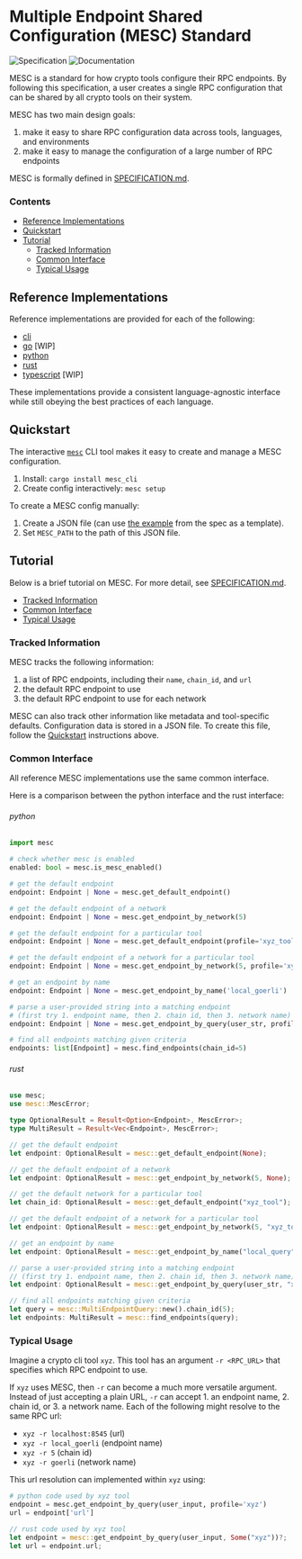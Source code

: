 
# Multiple Endpoint Shared Configuration (MESC) Standard

![Specification](https://img.shields.io/badge/Spec-blueviolet)
![Documentation](https://img.shields.io/badge/Docs-green)


MESC is a standard for how crypto tools configure their RPC endpoints. By following this specification, a user creates a single RPC configuration that can be shared by all crypto tools on their system.

MESC has two main design goals:
1. make it easy to share RPC configuration data across tools, languages, and environments
2. make it easy to manage the configuration of a large number of RPC endpoints

MESC is formally defined in [SPECIFICATION.md](./SPECIFICATION.md).

### Contents
- [Reference Implementations](#reference-implementations)
- [Quickstart](#quickstart)
- [Tutorial](#tutorial)
  - [Tracked Information](#tracked-information)
  - [Common Interface](#common-interface)
  - [Typical Usage](#typical-usage)

## Reference Implementations

Reference implementations are provided for each of the following:
- [cli](/cli)
- [go](/go) [WIP]
- [python](/python)
- [rust](/rust)
- [typescript](/typescript) [WIP]

These implementations provide a consistent language-agnostic interface while still obeying the best practices of each language.

## Quickstart

The interactive [`mesc`](./cli) CLI tool makes it easy to create and manage a MESC configuration.
1. Install: `cargo install mesc_cli`
2. Create config interactively: `mesc setup`

To create a MESC config manually:
1) Create a JSON file (can use [the example](./SPECIFICATION.md#example-rpcconfig) from the spec as a template).
2) Set `MESC_PATH` to the path of this JSON file.

## Tutorial

Below is a brief tutorial on MESC. For more detail, see [SPECIFICATION.md](./SPECIFICATION.md). 

- [Tracked Information](#tracked-information)
- [Common Interface](#common-interface)
- [Typical Usage](#typical-usage)

### Tracked Information

MESC tracks the following information:
1. a list of RPC endpoints, including their `name`, `chain_id`, and `url`
2. the default RPC endpoint to use
3. the default RPC endpoint to use for each network

MESC can also track other information like metadata and tool-specific defaults. Configuration data is stored in a JSON file. To create this file, follow the [Quickstart](#quickstart) instructions above.

### Common Interface

All reference MESC implementations use the same common interface.

Here is a comparison between the python interface and the rust interface:

###### python
```python
import mesc

# check whether mesc is enabled
enabled: bool = mesc.is_mesc_enabled()

# get the default endpoint
endpoint: Endpoint | None = mesc.get_default_endpoint()

# get the default endpoint of a network
endpoint: Endpoint | None = mesc.get_endpoint_by_network(5)

# get the default endpoint for a particular tool
endpoint: Endpoint | None = mesc.get_default_endpoint(profile='xyz_tool')

# get the default endpoint of a network for a particular tool
endpoint: Endpoint | None = mesc.get_endpoint_by_network(5, profile='xyz_tool')

# get an endpoint by name
endpoint: Endpoint | None = mesc.get_endpoint_by_name('local_goerli')

# parse a user-provided string into a matching endpoint
# (first try 1. endpoint name, then 2. chain id, then 3. network name)
endpoint: Endpoint | None = mesc.get_endpoint_by_query(user_str, profile='xyz_tool')

# find all endpoints matching given criteria
endpoints: list[Endpoint] = mesc.find_endpoints(chain_id=5)
```

###### rust
```rust
use mesc;
use mesc::MescError;

type OptionalResult = Result<Option<Endpoint>, MescError>;
type MultiResult = Result<Vec<Endpoint>, MescError>;

// get the default endpoint
let endpoint: OptionalResult = mesc::get_default_endpoint(None);

// get the default endpoint of a network
let endpoint: OptionalResult = mesc::get_endpoint_by_network(5, None);

// get the default network for a particular tool
let chain_id: OptionalResult = mesc::get_default_endpoint("xyz_tool");

// get the default endpoint of a network for a particular tool
let endpoint: OptionalResult = mesc::get_endpoint_by_network(5, "xyz_tool");

// get an endpoint by name
let endpoint: OptionalResult = mesc::get_endpoint_by_name("local_query");

// parse a user-provided string into a matching endpoint
// (first try 1. endpoint name, then 2. chain id, then 3. network name)
let endpoint: OptionalResult = mesc::get_endpoint_by_query(user_str, "xyz_tool");

// find all endpoints matching given criteria
let query = mesc::MultiEndpointQuery::new().chain_id(5);
let endpoints: MultiResult = mesc::find_endpoints(query);
```

### Typical Usage

Imagine a crypto cli tool `xyz`. This tool has an argument `-r <RPC_URL>` that specifies which RPC endpoint to use.

If `xyz` uses MESC, then `-r` can become a much more versatile argument. Instead of just accepting a plain URL, `-r` can accept 1. an endpoint name, 2. chain id, or 3. a network name. Each of the following might resolve to the same RPC url:
- `xyz -r localhost:8545` (url)
- `xyz -r local_goerli` (endpoint name)
- `xyz -r 5` (chain id)
- `xyz -r goerli` (network name)

This url resolution can implemented within `xyz` using:

```python
# python code used by xyz tool
endpoint = mesc.get_endpoint_by_query(user_input, profile='xyz')
url = endpoint['url']
```

```rust
// rust code used by xyz tool
let endpoint = mesc::get_endpoint_by_query(user_input, Some("xyz"))?;
let url = endpoint.url;
```
